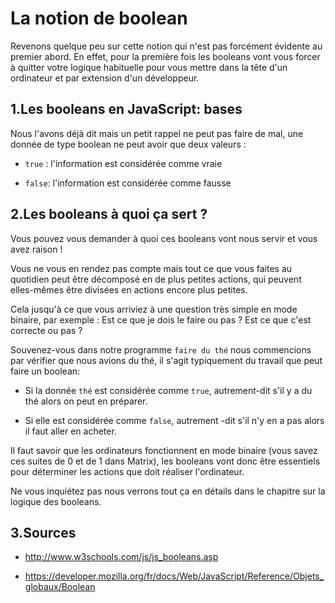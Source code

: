 # La notion de boolean

Revenons quelque peu sur cette notion qui n'est pas forcément évidente au premier abord. En effet, pour la première fois les booleans vont vous forcer à quitter votre logique habituelle pour vous mettre dans la tête d'un ordinateur et par extension d'un développeur.

## 1\.Les booleans en JavaScript: bases

Nous l'avons déjà dit mais un petit rappel ne peut pas faire de mal, une donnée de type boolean ne peut avoir que deux valeurs :

- ```true``` : l'information est considérée comme vraie

- ```false```: l'information est considérée comme fausse

## 2\.Les booleans à quoi ça sert ?

Vous pouvez vous demander à quoi ces booleans vont nous servir et vous avez raison !

Vous ne vous en rendez pas compte mais tout ce que vous faites au quotidien peut être décomposé en de plus petites actions, qui peuvent elles-mêmes être divisées en actions encore plus petites.

Cela jusqu'à ce que vous arriviez à une question très simple en mode binaire, par exemple : Est ce que je dois le faire ou pas ? Est ce que c'est correcte ou pas ?

Souvenez-vous dans notre programme ```faire du thé``` nous commencions par vérifier que nous avions du thé, il s'agit typiquement du travail que peut faire un boolean:

- Si la donnée ```thé``` est considérée comme ```true```, autrement-dit s'il y a du thé alors on peut en préparer.

- Si elle est considérée comme ```false```, autrement -dit s'il n'y en a pas alors il faut aller en acheter.

Il faut savoir que les ordinateurs fonctionnent en mode binaire (vous savez ces suites de 0 et de 1 dans Matrix), les booleans vont donc être essentiels pour déterminer les actions que doit réaliser l'ordinateur.

Ne vous inquiétez pas nous verrons tout ça en détails dans le chapitre sur la logique des booleans.

## 3\.Sources

- http://www.w3schools.com/js/js_booleans.asp

- https://developer.mozilla.org/fr/docs/Web/JavaScript/Reference/Objets_globaux/Boolean
